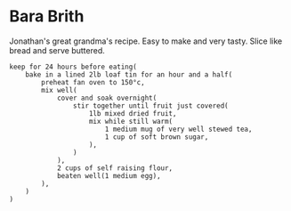Bara Brith
==========

Jonathan's great grandma's recipe. Easy to make and very tasty. Slice like
bread and serve buttered.

    keep for 24 hours before eating(
        bake in a lined 2lb loaf tin for an hour and a half(
            preheat fan oven to 150°c,
            mix well(
                cover and soak overnight(
                    stir together until fruit just covered(
                        1lb mixed dried fruit,
                        mix while still warm(
                            1 medium mug of very well stewed tea,
                            1 cup of soft brown sugar,
                        ),
                    )
                ),
                2 cups of self raising flour,
                beaten well(1 medium egg),
            ),
        )
    )
